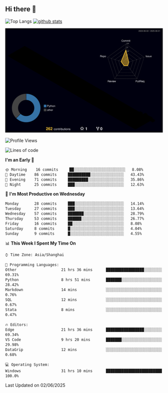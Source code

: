 ## Hi there 👋
<p align="left"> 
  <img alt="Top Langs" height="150px" src="https://github-readme-stats.vercel.app/api/top-langs/?username=Sierraki&layout=compact&show_icons=true&theme=onedark" />
  <a href="https://github.com/Sierraki/LC_Solve">
   <img alt="github stats"height="150px"  src="https://github-readme-stats.vercel.app/api/pin/?username=Sierraki&repo=LC_Solve&theme=onedark&show_icons=true" />
  </a>

![](./profile-3d-contrib/profile-night-rainbow.svg)

<!--START_SECTION:waka-->
![Profile Views](http://img.shields.io/badge/Profile%20Views-0-blue)

![Lines of code](https://img.shields.io/badge/From%20Hello%20World%20I%27ve%20Written-1169%20lines%20of%20code-blue)

**I'm an Early 🐤** 

```text
🌞 Morning    16 commits     ██░░░░░░░░░░░░░░░░░░░░░░░   8.08% 
🌆 Daytime    86 commits     ██████████░░░░░░░░░░░░░░░   43.43% 
🌃 Evening    71 commits     █████████░░░░░░░░░░░░░░░░   35.86% 
🌙 Night      25 commits     ███░░░░░░░░░░░░░░░░░░░░░░   12.63%

```
📅 **I'm Most Productive on Wednesday** 

```text
Monday       28 commits     ███░░░░░░░░░░░░░░░░░░░░░░   14.14% 
Tuesday      27 commits     ███░░░░░░░░░░░░░░░░░░░░░░   13.64% 
Wednesday    57 commits     ███████░░░░░░░░░░░░░░░░░░   28.79% 
Thursday     53 commits     ██████░░░░░░░░░░░░░░░░░░░   26.77% 
Friday       16 commits     ██░░░░░░░░░░░░░░░░░░░░░░░   8.08% 
Saturday     8 commits      █░░░░░░░░░░░░░░░░░░░░░░░░   4.04% 
Sunday       9 commits      █░░░░░░░░░░░░░░░░░░░░░░░░   4.55%

```


📊 **This Week I Spent My Time On** 

```text
⌚︎ Time Zone: Asia/Shanghai

💬 Programming Languages: 
Other                    21 hrs 36 mins      █████████████████░░░░░░░░   69.31% 
Python                   8 hrs 51 mins       ███████░░░░░░░░░░░░░░░░░░   28.42% 
Markdown                 14 mins             ░░░░░░░░░░░░░░░░░░░░░░░░░   0.76% 
SQL                      12 mins             ░░░░░░░░░░░░░░░░░░░░░░░░░   0.67% 
Stata                    8 mins              ░░░░░░░░░░░░░░░░░░░░░░░░░   0.47%

🔥 Editors: 
Edge                     21 hrs 36 mins      █████████████████░░░░░░░░   69.34% 
VS Code                  9 hrs 20 mins       ███████░░░░░░░░░░░░░░░░░░   29.98% 
DataGrip                 12 mins             ░░░░░░░░░░░░░░░░░░░░░░░░░   0.68%

💻 Operating System: 
Windows                  31 hrs 10 mins      █████████████████████████   100.0%

```


 Last Updated on 02/06/2025
<!--END_SECTION:waka-->
